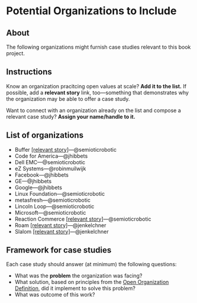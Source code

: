 # Potential Organizations to Include

## About

The following organizations might furnish case studies relevant to this book project.

## Instructions

Know an organization pracitcing open values at scale? **Add it to the list.** If possible, add a **relevant story** link, too—something that demonstrates why the organization may be able to offer a case study.

Want to connect with an organization already on the list and compose a relevant case study? **Assign your name/handle to it.**

## List of organizations

- Buffer [[relevant story]](https://opensource.com/open-organization/16/3/social-startup-buffer-transparency-reigns)—@semioticrobotic
- Code for America—@jhibbets
- Dell EMC—@semioticrobotic
- eZ Systems—@robinmuilwijk
- Facebook—@jhibbets
- GE—@jhibbets
- Google—@jhibbets
- Linux Foundation—@semioticrobotic
- metasfresh—@semioticrobotic
- Lincoln Loop—@semioticrobotic
- Microsoft—@semioticrobotic
- Reaction Commerce [[relevant story]](https://blog.reactioncommerce.com/lessons-learned-open-source-as-a-full-time-job/)—@semioticrobotic
- Roam [[relevant story]](http://ldr21.com/ep4-curating-community-with-coworking-roam/)—@jenkelchner
- Slalom [[relevant story]](https://opensource.com/open-organization/17/1/proof-openness-scales)—@jenkelchner

## Framework for case studies

Each case study should answer (at minimum) the following questions:

- What was the **problem** the organization was facing?
- What solution, based on principles from the [Open Organization Definition](https://opensource.com/open-organization/resources/open-org-definition), did it implement to solve this problem?
- What was outcome of this work?
